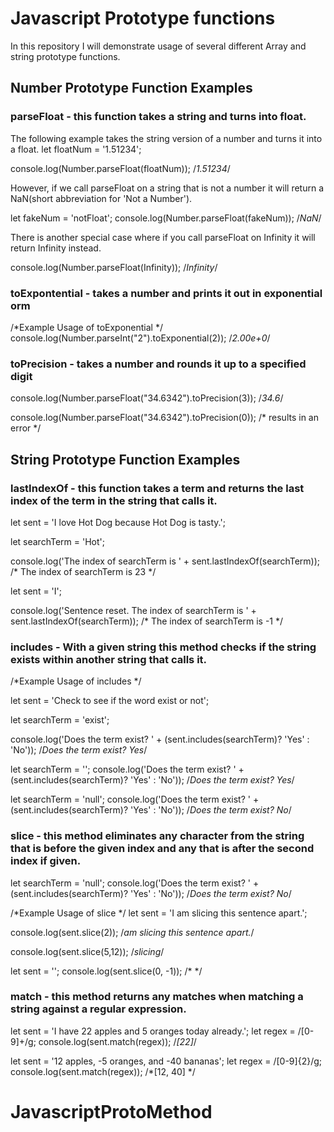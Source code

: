 # Javascript Prototype functions 

In this repository I will demonstrate usage of several different Array and string prototype functions.

## Number Prototype Function Examples

### parseFloat - this function takes a string and turns into float.

The following example takes the string version of a number and turns it into a float. 
let floatNum = '1.51234';

console.log(Number.parseFloat(floatNum));
/*1.51234*/

However, if we call parseFloat on a string that is not a number it will return a NaN(short abbreviation for 'Not a Number').

let fakeNum = 'notFloat';
console.log(Number.parseFloat(fakeNum));
/*NaN*/

There is another special case where if you call parseFloat on Infinity it will return Infinity instead.

console.log(Number.parseFloat(Infinity));
/*Infinity*/

### toExpontential - takes a number and prints it out in exponential orm
/*Example Usage of toExponential */
console.log(Number.parseInt("2").toExponential(2));
/*2.00e+0*/

### toPrecision - takes a number and rounds it up to a specified digit

console.log(Number.parseFloat("34.6342").toPrecision(3));
/*34.6*/

console.log(Number.parseFloat("34.6342").toPrecision(0));
/* results in an error */

## String Prototype Function Examples

### lastIndexOf - this function takes a term and returns the last index of the term in the string that calls it.

let sent = 'I love Hot Dog because Hot Dog is tasty.';

let searchTerm = 'Hot';

console.log('The index of searchTerm is ' + sent.lastIndexOf(searchTerm));
/* The index of searchTerm is 23 */

let sent = 'I';

console.log('Sentence reset. The index of searchTerm is ' + sent.lastIndexOf(searchTerm));
/* The index of searchTerm is -1 */

### includes - With a given string this method checks if the string exists within another string that calls it.

/*Example Usage of includes */

let sent = 'Check to see if the word exist or not';

let searchTerm = 'exist';

console.log('Does the term exist? ' + (sent.includes(searchTerm)? 'Yes' : 'No'));
/*Does the term exist? Yes*/

let searchTerm = '';
console.log('Does the term exist? ' + (sent.includes(searchTerm)? 'Yes' : 'No'));
/*Does the term exist? Yes*/

let searchTerm = 'null';
console.log('Does the term exist? ' + (sent.includes(searchTerm)? 'Yes' : 'No'));
/*Does the term exist? No*/

### slice - this method eliminates any character from the string that is before the given index and any that is after the second index if given.

let searchTerm = 'null';
console.log('Does the term exist? ' + (sent.includes(searchTerm)? 'Yes' : 'No'));
/*Does the term exist? No*/

/*Example Usage of slice */
let sent = 'I am slicing this sentence apart.';

console.log(sent.slice(2));
/*am slicing this sentence apart.*/

console.log(sent.slice(5,12));
/*slicing*/


let sent = '';
console.log(sent.slice(0, -1));
/* */

### match - this method returns any matches when matching a string against a regular expression.

let sent = 'I have 22 apples and 5 oranges today already.';
let regex = /[0-9]+/g;
console.log(sent.match(regex));
/*[22]*/

let sent = '12 apples, -5 oranges, and -40 bananas';
let regex = /[0-9]{2}/g;
console.log(sent.match(regex));
/*[12, 40] */
# JavascriptProtoMethod
